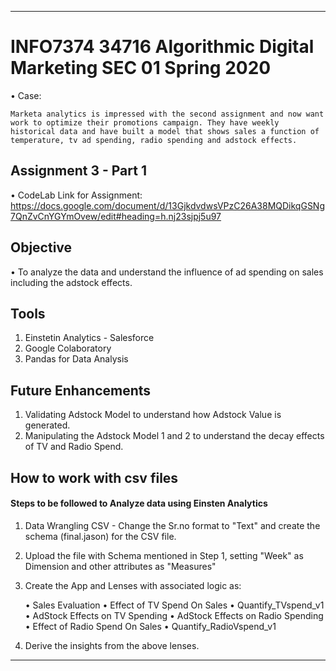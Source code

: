 ****************************************************************************************************************************************
# INFO7374 34716 Algorithmic Digital Marketing SEC 01 Spring 2020

•	Case:

    Marketa analytics is impressed with the second assignment and now want work to optimize their promotions campaign. They have weekly historical data and have built a model that shows sales a function of temperature, tv ad spending, radio spending and adstock effects.
	
## Assignment 3 - Part 1

•	CodeLab Link for Assignment: https://docs.google.com/document/d/13GjkdvdwsVPzC26A38MQDikqGSNg7QnZvCnYGYmOvew/edit#heading=h.nj23sjpj5u97

## Objective

•	To analyze the data and understand the influence of ad spending on sales including the adstock effects.

## Tools

 1) Einstetin Analytics - Salesforce
 2)	Google Colaboratory
 3) Pandas for Data Analysis

## Future Enhancements
 
 1) Validating Adstock Model to understand how Adstock Value is generated.
 2) Manipulating the Adstock Model 1 and 2 to understand the decay effects of TV and Radio Spend.
 
 
## How to work with csv files
 
#### Steps to be followed to Analyze data using Einsten Analytics
 
 1) Data Wrangling CSV - Change the Sr.no format to "Text" and create the schema (final.jason) for the CSV file.
   
 2) Upload the file with Schema mentioned in Step 1, setting "Week" as Dimension and other attributes as "Measures"
    
 3) Create the App and Lenses with associated logic as:

	 •	Sales Evaluation
	 •	Effect of TV Spend On Sales
	 •	Quantify_TVspend_v1
	 •	AdStock Effects on TV Spending
	 •	AdStock Effects on Radio Spending
	 •	Effect of Radio Spend On Sales
	 •	Quantify_RadioVspend_v1
 
    
 4) Derive the insights from the above lenses.
 
****************************************************************************************************************************************
